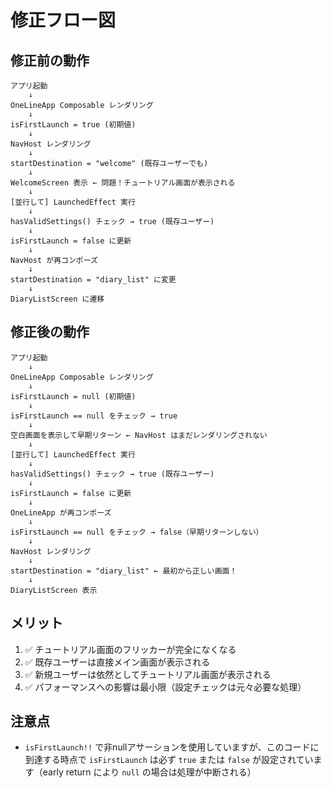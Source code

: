 # 修正フロー図

## 修正前の動作
```
アプリ起動
    ↓
OneLineApp Composable レンダリング
    ↓
isFirstLaunch = true (初期値)
    ↓
NavHost レンダリング
    ↓
startDestination = "welcome" (既存ユーザーでも)
    ↓
WelcomeScreen 表示 ← 問題！チュートリアル画面が表示される
    ↓
[並行して] LaunchedEffect 実行
    ↓
hasValidSettings() チェック → true (既存ユーザー)
    ↓
isFirstLaunch = false に更新
    ↓
NavHost が再コンポーズ
    ↓
startDestination = "diary_list" に変更
    ↓
DiaryListScreen に遷移
```

## 修正後の動作
```
アプリ起動
    ↓
OneLineApp Composable レンダリング
    ↓
isFirstLaunch = null (初期値)
    ↓
isFirstLaunch == null をチェック → true
    ↓
空白画面を表示して早期リターン ← NavHost はまだレンダリングされない
    ↓
[並行して] LaunchedEffect 実行
    ↓
hasValidSettings() チェック → true (既存ユーザー)
    ↓
isFirstLaunch = false に更新
    ↓
OneLineApp が再コンポーズ
    ↓
isFirstLaunch == null をチェック → false（早期リターンしない）
    ↓
NavHost レンダリング
    ↓
startDestination = "diary_list" ← 最初から正しい画面！
    ↓
DiaryListScreen 表示
```

## メリット
1. ✅ チュートリアル画面のフリッカーが完全になくなる
2. ✅ 既存ユーザーは直接メイン画面が表示される
3. ✅ 新規ユーザーは依然としてチュートリアル画面が表示される
4. ✅ パフォーマンスへの影響は最小限（設定チェックは元々必要な処理）

## 注意点
- `isFirstLaunch!!` で非nullアサーションを使用していますが、このコードに到達する時点で `isFirstLaunch` は必ず `true` または `false` が設定されています（early return により `null` の場合は処理が中断される）
